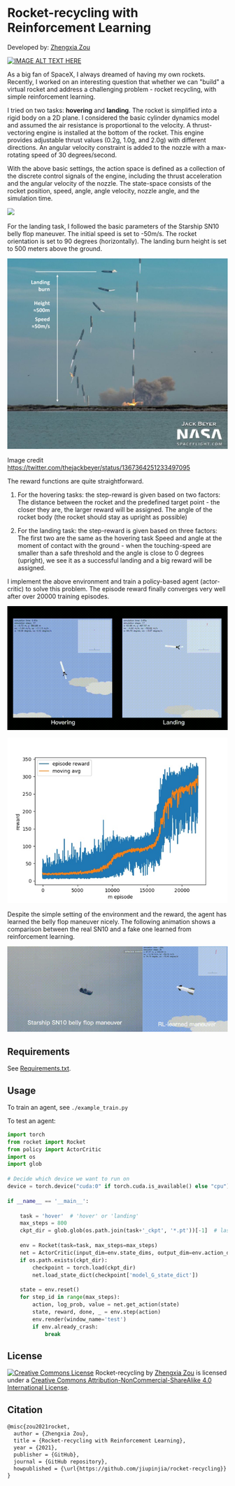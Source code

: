 # Rocket-recycling with Reinforcement Learning

Developed by: [Zhengxia Zou](https://zhengxiazou.github.io/)

[![IMAGE ALT TEXT HERE](https://img.youtube.com/vi/gsIiniJMr3E/0.jpg)](https://www.youtube.com/watch?v=gsIiniJMr3E)

As a big fan of SpaceX, I always dreamed of having my own rockets. Recently, I worked on an interesting question that whether we can "build" a virtual rocket and address a challenging problem - rocket recycling, with simple reinforcement learning. 

I tried on two tasks: **hovering** and **landing**. The rocket is simplified into a rigid body on a 2D plane. I considered the basic cylinder dynamics model and assumed the air resistance is proportional to the velocity. A thrust-vectoring engine is installed at the bottom of the rocket. This engine provides adjustable thrust values (0.2g, 1.0g, and 2.0g) with different directions. An angular velocity constraint is added to the nozzle with a max-rotating speed of 30 degrees/second.

With the above basic settings, the action space is defined as a collection of the discrete control signals of the engine, including the thrust acceleration and the angular velocity of the nozzle. The state-space consists of the rocket position, speed, angle, angle velocity, nozzle angle, and the simulation time.

![](./gallery/config.png)



For the landing task, I followed the basic parameters of the Starship SN10 belly flop maneuver. The initial speed is set to -50m/s. The rocket orientation is set to 90 degrees (horizontally). The landing burn height is set to 500 meters above the ground. 

![](./gallery/timelapse.jpg)

Image credit https://twitter.com/thejackbeyer/status/1367364251233497095



The reward functions are quite straightforward.

1. For the hovering tasks: the step-reward is given based on two factors:
   The distance between the rocket and the predefined target point - the closer they are, the larger reward will be assigned.
   The angle of the rocket body (the rocket should stay as upright as possible)

1. For the landing task: the step-reward is given based on three factors:
   The first two are the same as the hovering task
   Speed and angle at the moment of contact with the ground - when the touching-speed
   are smaller than a safe threshold and the angle is close to 0 degrees (upright), we see it as a successful landing and a big reward will be assigned. 



I implement the above environment and train a policy-based agent (actor-critic) to solve this problem. The episode reward finally converges very well after over 20000 training episodes.

![](./gallery/rst.gif)

![](./gallery/rewards_00022301.jpg)

Despite the simple setting of the environment and the reward, the agent has learned the belly flop maneuver nicely. The following animation shows a comparison between the real SN10 and a fake one learned from reinforcement learning.

![](./gallery/belly_flop.gif)


## Requirements

See [Requirements.txt](Requirements.txt).

## Usage

To train an agent, see `./example_train.py`

To test an agent:

```python
import torch
from rocket import Rocket
from policy import ActorCritic
import os
import glob

# Decide which device we want to run on
device = torch.device("cuda:0" if torch.cuda.is_available() else "cpu")

if __name__ == '__main__':

    task = 'hover'  # 'hover' or 'landing'
    max_steps = 800
    ckpt_dir = glob.glob(os.path.join(task+'_ckpt', '*.pt'))[-1]  # last ckpt

    env = Rocket(task=task, max_steps=max_steps)
    net = ActorCritic(input_dim=env.state_dims, output_dim=env.action_dims).to(device)
    if os.path.exists(ckpt_dir):
        checkpoint = torch.load(ckpt_dir)
        net.load_state_dict(checkpoint['model_G_state_dict'])

    state = env.reset()
    for step_id in range(max_steps):
        action, log_prob, value = net.get_action(state)
        state, reward, done, _ = env.step(action)
        env.render(window_name='test')
        if env.already_crash:
            break
```

## License

<a rel="license" href="http://creativecommons.org/licenses/by-nc-sa/4.0/"><img alt="Creative Commons License" style="border-width:0" src="https://i.creativecommons.org/l/by-nc-sa/4.0/88x31.png" /></a><span xmlns:dct="http://purl.org/dc/terms/" property="dct:title">  Rocket-recycling</span> by <a xmlns:cc="http://creativecommons.org/ns#" href="http://www-personal.umich.edu/~zzhengxi/">Zhengxia Zou</a> is licensed under a <a rel="license" href="http://creativecommons.org/licenses/by-nc-sa/4.0/">Creative Commons Attribution-NonCommercial-ShareAlike 4.0 International License</a>.

## Citation

``````
@misc{zou2021rocket,
  author = {Zhengxia Zou},
  title = {Rocket-recycling with Reinforcement Learning},
  year = {2021},
  publisher = {GitHub},
  journal = {GitHub repository},
  howpublished = {\url{https://github.com/jiupinjia/rocket-recycling}}
}
``````